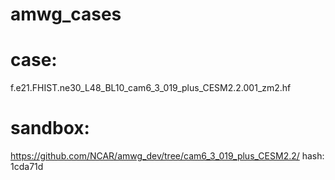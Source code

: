 # amwg_cases

# case: 
 f.e21.FHIST.ne30_L48_BL10_cam6_3_019_plus_CESM2.2.001_zm2.hf 

# sandbox:  
https://github.com/NCAR/amwg_dev/tree/cam6_3_019_plus_CESM2.2/
hash: 1cda71d

